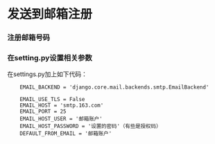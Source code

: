 # 发送到邮箱注册

### 注册邮箱号码

### 在setting.py设置相关参数

在settings.py加上如下代码：

```
    EMAIL_BACKEND = 'django.core.mail.backends.smtp.EmailBackend'

    EMAIL_USE_TLS = False
    EMAIL_HOST = 'smtp.163.com'
    EMAIL_PORT = 25
    EMAIL_HOST_USER = '邮箱账户'
    EMAIL_HOST_PASSWORD = '设置的密码'（有些是授权码）
    DEFAULT_FROM_EMAIL = '邮箱账户'
```





